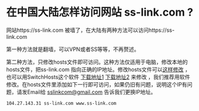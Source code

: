 # 在中国大陆怎样访问网站 ss-link.com ? 
网站https://ss-link.com 被墙了，在大陆有两种方法可以访问https://ss-link.com 

第一种方法就是翻墙，可以VPN或者SS等等，不再赘述。

第二种方法，只修改hosts文件即可访问。这种方法仅适用于电脑，修改本地的hosts文件，把ss-link.com 指向正确的IP地址。修改hosts文件可以[这样修改](http://jingyan.baidu.com/article/5bbb5a1b15c97c13eba1798a.html) ， 也可以用SwitchHosts这个软件 [下载地址1](https://github.com/oldj/SwitchHosts/releases) [下载地址2](https://pan.baidu.com/share/link?shareid=150951&uk=3607385901#list/path=%2F) 来修改 ，我们推荐用软件修改。在hosts文件里添加如下一行即可访问，如果仍旧有问题，说明这个IP有问题，请发Email给 sslinkcom@gmail.com 告诉我们更换IP地址。
```
104.27.143.31 ss-link.com www.ss-link.com 
```

